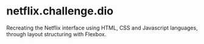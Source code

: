 # netflix.challenge.dio
Recreating the Netflix interface using HTML, CSS and Javascript languages, through layout structuring with Flexbox.
